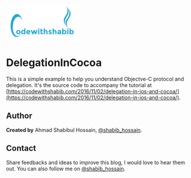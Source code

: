 ![DelegationInCocoa](Images/codewithshabib.png)

# DelegationInCocoa

This is a simple example to help you understand Objectve-C protocol and delegation. It's the source code to accompany the tutorial at [https://codewithshabib.com/2016/11/02/delegation-in-ios-and-cocoa/](https://codewithshabib.com/2016/11/02/delegation-in-ios-and-cocoa/).

## Author

**Created by** Ahmad Shabibul Hossain, [@shabib_hossain](https://twitter.com/shabib_hossain).

## Contact

Share feedbacks and ideas to improve this blog, I would love to hear them out. You can also follow me on [@shabib_hossain](https://twitter.com/shabib_hossain).
